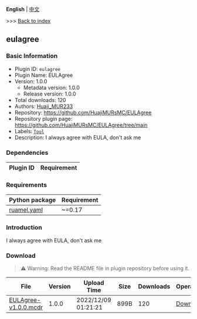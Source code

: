 **English** | [中文](readme-zh_cn.md)

\>\>\> [Back to index](/readme.md)

## eulagree

### Basic Information

- Plugin ID: `eulagree`
- Plugin Name: EULAgree
- Version: 1.0.0
  - Metadata version: 1.0.0
  - Release version: 1.0.0
- Total downloads: 120
- Authors: [Huaji_MUR233](https://github.com/HuajiMUR233)
- Repository: https://github.com/HuajiMURsMC/EULAgree
- Repository plugin page: https://github.com/HuajiMURsMC/EULAgree/tree/main
- Labels: [`Tool`](/labels/tool/readme.md)
- Description: I always agree with EULA, don't ask me

### Dependencies

| Plugin ID | Requirement |
| --- | --- |

### Requirements

| Python package | Requirement |
| --- | --- |
| [ruamel.yaml](https://pypi.org/project/ruamel.yaml) | ~=0.17 |

### Introduction

I always agree with EULA, don't ask me
### Download

> :warning: Warning: Read the README file in plugin repository before using it.

| File | Version | Upload Time | Size | Downloads | Operations |
| --- | --- | --- | --- | --- | --- |
| [EULAgree-v1.0.0.mcdr](https://github.com/HuajiMURsMC/EULAgree/releases/tag/1.0.0) | 1.0.0 | 2022/12/09 01:21:21 | 899B | 120 | [Download](https://github.com/HuajiMURsMC/EULAgree/releases/download/1.0.0/EULAgree-v1.0.0.mcdr) |

